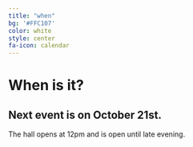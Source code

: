 ```yaml
---
title: "when"
bg: '#FFC107'
color: white
style: center
fa-icon: calendar
---
```


# When is it?

## Next event is on October 21st.

The hall opens at 12pm and is open until late evening.
